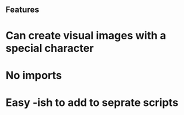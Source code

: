 ## Features
  # Can create visual images with a special character
  # No imports
  # Easy -ish to add to seprate scripts
